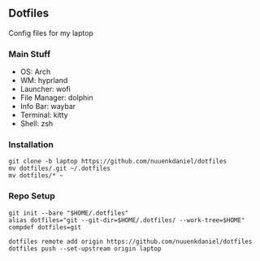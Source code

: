 ## Dotfiles ##
Config files for my laptop

### Main Stuff ###
* OS: Arch
* WM: hyprland
* Launcher: wofi
* File Manager: dolphin
* Info Bar: waybar
* Terminal: kitty
* Shell: zsh

### Installation ###
```
git clone -b laptop https://github.com/nuuenkdaniel/dotfiles
mv dotfiles/.git ~/.dotfiles
mv dotfiles/* ~
```
### Repo Setup ###
```
git init --bare "$HOME/.dotfiles"
alias dotfiles="git --git-dir=$HOME/.dotfiles/ --work-tree=$HOME"
compdef dotfiles=git

dotfiles remote add origin https://github.com/nuuenkdaniel/dotfiles
dotfiles push --set-upstream origin laptop
```
